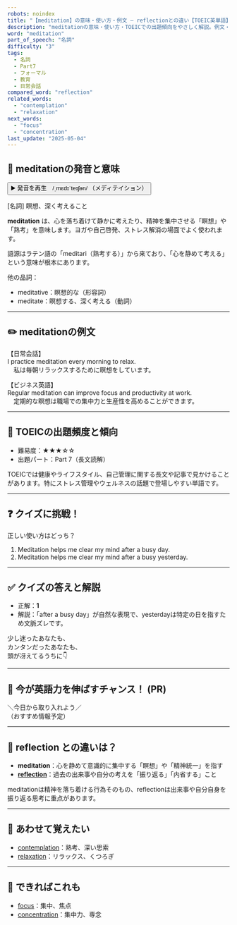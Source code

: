 ```yaml
---
robots: noindex
title: "【meditation】の意味・使い方・例文 ― reflectionとの違い【TOEIC英単語】"
description: "meditationの意味・使い方・TOEICでの出題傾向をやさしく解説。例文・クイズ付きでreflectionとの違いもわかりやすく学べます。"
word: "meditation"
part_of_speech: "名詞"
difficulty: "3"
tags:
  - 名詞
  - Part7
  - フォーマル
  - 教育
  - 日常会話
compared_word: "reflection"
related_words:
  - "contemplation"
  - "relaxation"
next_words:
  - "focus"
  - "concentration"
last_update: "2025-05-04"
---
```


## 🔰 meditationの発音と意味

<button class="play-audio" onclick="playTTS('meditation')">
  <span class="play-audio-main">
    ▶️ 発音を再生　/ˌmɛdɪˈteɪʃən/
  </span>
  <span class="play-audio-sub">
    （メディテイション）
  </span>
</button>

[名詞] 瞑想、深く考えること

**meditation** は、心を落ち着けて静かに考えたり、精神を集中させる「瞑想」や「熟考」を意味します。ヨガや自己啓発、ストレス解消の場面でよく使われます。

語源はラテン語の「meditari（熟考する）」から来ており、「心を静めて考える」という意味が根本にあります。

他の品詞：  
- meditative：瞑想的な（形容詞）
- meditate：瞑想する、深く考える（動詞）

---

## ✏️ meditationの例文

【日常会話】  
I practice meditation every morning to relax.  
　私は毎朝リラックスするために瞑想をしています。

【ビジネス英語】  
Regular meditation can improve focus and productivity at work.  
　定期的な瞑想は職場での集中力と生産性を高めることができます。

---

## 🎯 TOEICの出題頻度と傾向

- 難易度：★★★☆☆
- 出題パート：Part 7（長文読解）

TOEICでは健康やライフスタイル、自己管理に関する長文や記事で見かけることがあります。特にストレス管理やウェルネスの話題で登場しやすい単語です。

---

## ❓ クイズに挑戦！

正しい使い方はどっち？

1. Meditation helps me clear my mind after a busy day.  
2. Meditation helps me clear my mind after a busy yesterday.

---

## ✅ クイズの答えと解説

- 正解：**1**
- 解説：「after a busy day」が自然な表現で、yesterdayは特定の日を指すため文脈ズレです。

少し迷ったあなたも、  
カンタンだったあなたも、  
頭が冴えてるうちに👇️

---

## 🚀 今が英語力を伸ばすチャンス！ (PR)

<div class="info-center">
＼今日から取り入れよう／<br>  
（おすすめ情報予定）
</div>

---

## 🤔  reflection との違いは？

- **meditation**：心を静めて意識的に集中する「瞑想」や「精神統一」を指す
- **[reflection](/word/reflection/)**：過去の出来事や自分の考えを「振り返る」「内省する」こと

meditationは精神を落ち着ける行為そのもの、reflectionは出来事や自分自身を振り返る思考に重点があります。

---

## 🧩 あわせて覚えたい

- [contemplation](/word/contemplation/)：熟考、深い思索
- [relaxation](/word/relaxation/)：リラックス、くつろぎ

---

## 📖 できればこれも

- [focus](/word/focus/)：集中、焦点
- [concentration](/word/concentration/)：集中力、専念

<!-- cvid: aid08_bid21 -->

